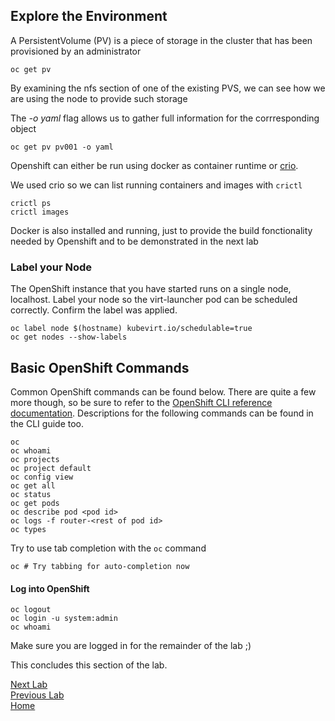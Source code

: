 ## Explore the Environment

A PersistentVolume (PV) is a piece of storage in the cluster that has been provisioned by an administrator

```
oc get pv 
```

By examining the nfs section of one of the existing PVS, we can see how we are using the node to provide such storage

The *-o yaml* flag allows us to gather full information for the corrresponding object

```
oc get pv pv001 -o yaml
```

Openshift can either be run using docker as container runtime or [crio](https://cri-o.io/).

We used crio so we can list running containers and images with `crictl`

 ```
crictl ps
crictl images
```

Docker is also installed and running, just to provide the build fonctionality needed by Openshift and to be demonstrated in the next lab

### Label your Node

The OpenShift instance that you have started runs on a single node, localhost.
Label your node so the virt-launcher pod can be scheduled correctly. Confirm the label was applied.

```
oc label node $(hostname) kubevirt.io/schedulable=true
oc get nodes --show-labels
```

## Basic OpenShift Commands

Common OpenShift commands can be found below. There are quite a few more though, so be sure to refer to the [OpenShift CLI reference documentation](https://docs.openshift.org/latest/cli_reference/basic_cli_operations.html#cli-reference-basic-cli-operations). Descriptions for the following commands can be found in the CLI guide too.

```
oc
oc whoami
oc projects
oc project default
oc config view
oc get all
oc status
oc get pods
oc describe pod <pod id>
oc logs -f router-<rest of pod id>
oc types
```

Try to use tab completion with the `oc` command

```
oc # Try tabbing for auto-completion now
```

#### Log into OpenShift

```
oc logout
oc login -u system:admin
oc whoami
```

Make sure you are logged in for the remainder of the lab ;)

This concludes this section of the lab.

[Next Lab](../lab4/lab4.md)\
[Previous Lab](../lab2/lab2.md)\
[Home](../../README.md)
